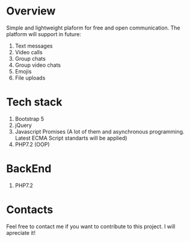 # Overview
Simple and lightweight plaform for free and open communication.
The platform will support in future:
1. Text messages
2. Video calls
3. Group chats
4. Group video chats
5. Emojis
6. File uploads

# Tech stack

1. Bootstrap 5
2. jQuery
3. Javascript Promises (A lot of them and asynchronous programming. Latest ECMA Script standarts will be applied)
4. PHP7.2 (OOP)

# BackEnd

1. PHP7.2

# Contacts
Feel free to contact me if you want to contribute to this project. I will apreciate it!